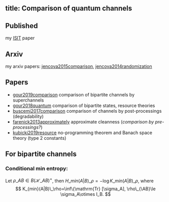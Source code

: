 title: Comparison of quantum channels
---
## Published

my [ISIT](jencova2016isit) paper

## Arxiv

my arxiv papers: [jencova2015comparison](jencova2015comparison), [jencova2014randomization](jencova2014randomization)



## Papers

* [gour2019comparison](gour2019comparison) comparison of bipartite channels by superchannels
* [gour2018quantum](gour2018quantum) comparison of bipartite states, resource theories
* [buscemi2017comparison](buscemi2017comparison) comparison of channels by post-processings (degradability) 
* [farenick2013approximately](farenick2013approximately) approximate cleanness (*comparison by pre-processings?*)
* [kubicki2019resource](kubicki2019resource) no-programming theorem and Banach space theory (type 2 constants)

## For bipartite channels

### Conditional min entropy:

Let $\rho\_{AB} \in B(\mathcal H\_{AB})^+$, then $H\_{min}(A|B)\_\rho=-\log  K\_{min}(A|B)\_\rho$, where
$$
K_{min}(A|B)\_\rho=\inf\{\mathrm{Tr} [\sigma_A], \rho\_{\AB}\le \sigma_A\otimes I_B.
$$

